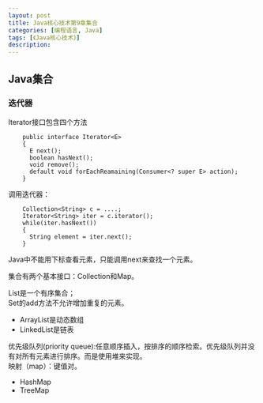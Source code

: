 ```yaml
---
layout: post
title: Java核心技术第9章集合
categories: [编程语言, Java]
tags: [《Java核心技术》]
description:
---
```

## Java集合
### 迭代器
Iterator接口包含四个方法

        public interface Iterator<E>
        {
          E next();
          boolean hasNext();
          void remove();
          default void forEachReamaining(Consumer<? super E> action);
        }

调用迭代器：

        Collection<String> c = ....;
        Iterator<String> iter = c.iterator();
        while(iter.hasNext())
        {
          String element = iter.next();
        }

Java中不能用下标查看元素，只能调用next来查找一个元素。

集合有两个基本接口：Collection和Map。

List是一个有序集合；    
Set的add方法不允许增加重复的元素。
* ArrayList是动态数组
* LinkedList是链表

优先级队列(priority queue):任意顺序插入，按排序的顺序检索。优先级队列并没有对所有元素进行排序。而是使用堆来实现。    
映射（map）：键值对。
* HashMap
* TreeMap

